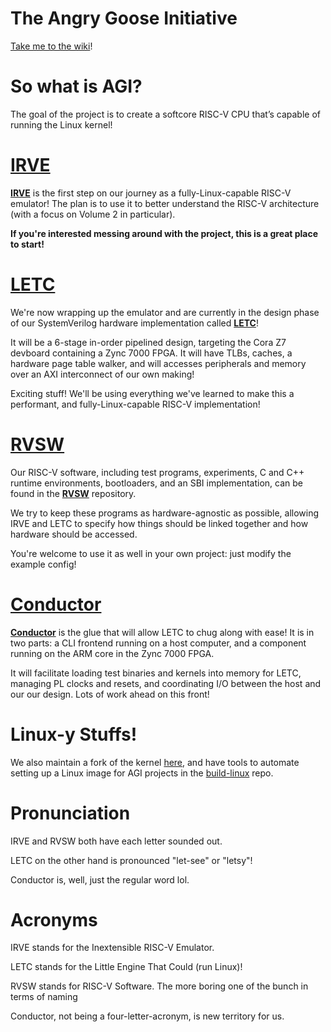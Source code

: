 # The Angry Goose Initiative

[Take me to the wiki](https://github.com/angry-goose-initiative/wiki/wiki)!

# So what is AGI?

The goal of the project is to create a softcore RISC-V CPU that’s capable of running the Linux kernel!

# [IRVE](https://github.com/angry-goose-initiative/irve)

**[IRVE](https://github.com/angry-goose-initiative/irve)** is the first step on our journey as a fully-Linux-capable RISC-V emulator! The plan is to use it to better understand the RISC-V architecture (with a focus on Volume 2 in particular).

**If you're interested messing around with the project, this is a great place to start!**

# [LETC](https://github.com/angry-goose-initiative/letc)

We're now wrapping up the emulator and are currently in the design phase of our SystemVerilog hardware implementation called **[LETC](https://github.com/angry-goose-initiative/letc)**!

It will be a 6-stage in-order pipelined design, targeting the Cora Z7 devboard containing a Zync 7000 FPGA. It will have TLBs, caches, a hardware page table walker, and will accesses peripherals and memory over an AXI interconnect of our own making!

Exciting stuff! We'll be using everything we've learned to make this a performant, and fully-Linux-capable RISC-V implementation!

# [RVSW](https://github.com/angry-goose-initiative/rvsw)

Our RISC-V software, including test programs, experiments, C and C++ runtime environments, bootloaders, and an SBI implementation, can be found in the **[RVSW](https://github.com/angry-goose-initiative/rvsw)** repository.

We try to keep these programs as hardware-agnostic as possible, allowing IRVE and LETC to specify how things should be linked together and how hardware should be accessed.

You're welcome to use it as well in your own project: just modify the example config!

# [Conductor](https://github.com/angry-goose-initiative/conductor)

**[Conductor](https://github.com/angry-goose-initiative/conductor)** is the glue that will allow LETC to chug along with ease! It is in two parts: a CLI frontend running on a host computer, and a component running on the ARM core in the Zync 7000 FPGA.

It will facilitate loading test binaries and kernels into memory for LETC, managing PL clocks and resets, and coordinating I/O between the host and our our design. Lots of work ahead on this front!

# Linux-y Stuffs!

We also maintain a fork of the kernel [here](https://github.com/angry-goose-initiative/linux), and have tools to automate setting up a Linux image for AGI projects in the [build-linux](https://github.com/angry-goose-initiative/build-linux) repo.

# Pronunciation

IRVE and RVSW both have each letter sounded out.

LETC on the other hand is pronounced "let-see" or "letsy"!

Conductor is, well, just the regular word lol.

# Acronyms

IRVE stands for the Inextensible RISC-V Emulator.

LETC stands for the Little Engine That Could (run Linux)!

RVSW stands for RISC-V Software. The more boring one of the bunch in terms of naming

Conductor, not being a four-letter-acronym, is new territory for us.
